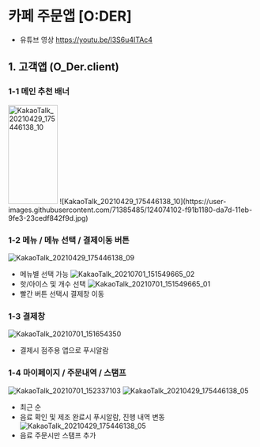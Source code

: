# 카페 주문앱 [O:DER] 

- 유튜브 영상 <https://youtu.be/l3S6u4ITAc4>

## 1. 고객앱 (O_Der.client)
### 1-1 메인 추천 배너
<img src="https://user-images.githubusercontent.com/71385485/124074102-f91b1180-da7d-11eb-9fe3-23cedf842f9d.jpg" width="100" height="200" alt="KakaoTalk_20210429_175446138_10">
![KakaoTalk_20210429_175446138_10](https://user-images.githubusercontent.com/71385485/124074102-f91b1180-da7d-11eb-9fe3-23cedf842f9d.jpg)

### 1-2 메뉴 / 메뉴 선택 / 결제이동 버튼
![KakaoTalk_20210429_175446138_09](https://user-images.githubusercontent.com/71385485/124074122-fe785c00-da7d-11eb-8bf3-898ccc5a641d.jpg)
* 메뉴별 선택 가능
![KakaoTalk_20210701_151549665_02](https://user-images.githubusercontent.com/71385485/124075410-c245fb00-da7f-11eb-9b6b-580cbd93b91b.jpg)
* 핫/아이스 및 개수 선택
![KakaoTalk_20210701_151549665_01](https://user-images.githubusercontent.com/71385485/124075402-bf4b0a80-da7f-11eb-8fe3-69dc64e3b510.jpg)
* 빨간 버튼 선택시 결제창 이동

### 1-3 결제창
![KakaoTalk_20210701_151654350](https://user-images.githubusercontent.com/71385485/124075414-c3772800-da7f-11eb-96b6-4efc7a0ff61e.jpg)
* 결제시 점주용 앱으로 푸시알람

### 1-4 마이페이지 / 주문내역 / 스탬프
![KakaoTalk_20210701_152337103](https://user-images.githubusercontent.com/71385485/124076372-1f8e7c00-da81-11eb-9f41-d6ee0b173676.jpg)
![KakaoTalk_20210429_175446138_05](https://user-images.githubusercontent.com/71385485/124074513-8b231a00-da7e-11eb-8b94-9db7d40b5c8c.jpg)
* 최근 순
* 음료 확인 및 제조 완료시 푸시알람, 진행 내역 변동
![KakaoTalk_20210429_175446138_05](https://user-images.githubusercontent.com/71385485/124074184-0fc16880-da7e-11eb-9c5f-f5b52314a33a.jpg)
* 음료 주문시만 스탬프 추가
